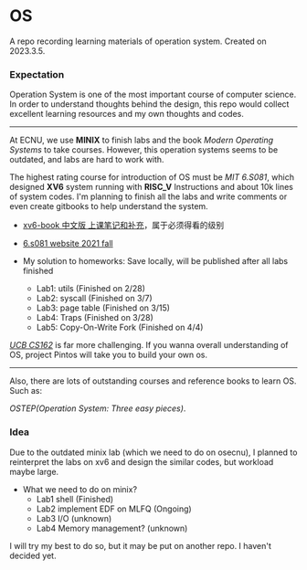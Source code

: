 # OS
A repo recording learning materials of operation system. Created on 2023.3.5.

### Expectation

Operation System is one of the most important course of computer science. In order to understand thoughts behind the design, this repo would collect excellent learning resources and my own thoughts and codes.

---

At ECNU, we use **MINIX** to finish labs and the book *Modern Operating Systems* to take courses. However, this operation systems seems to be outdated, and labs are hard to work with.

The highest rating course for introduction of OS must be *MIT 6.S081*, which designed **XV6** system running with **RISC_V** Instructions and about 10k lines of system codes. I'm planning to finish all the labs and write comments or even create gitbooks to help understand the system.

- [xv6-book 中文版 上课笔记和补充](https://mit-public-courses-cn-translatio.gitbook.io/mit6-s081/)，属于必须得看的级别

- [6.s081 website 2021 fall](https://pdos.csail.mit.edu/6.828/2021/schedule.html)
- My solution to homeworks: Save locally, will be published after all labs finished
  - Lab1: utils (Finished on 2/28)
  - Lab2: syscall (Finished on 3/7)
  - Lab3: page table (Finished on 3/15)
  - Lab4: Traps (Finished on 3/28)
  - Lab5: Copy-On-Write Fork (Finished on 4/4)

[*UCB CS162*](https://cs162.org/) is far more challenging. If you wanna overall understanding of OS, project Pintos will take you to build your own os.

---

Also, there are lots of outstanding courses and reference books to learn OS. Such as:

*OSTEP(Operation System: Three easy pieces)*. 

### Idea

Due to the outdated minix lab (which we need to do on osecnu), I planned to reinterpret the labs on xv6 and design the similar codes, but workload maybe large.

- What we need to do on minix?
  - Lab1 shell (Finished)
  - Lab2 implement EDF on MLFQ (Ongoing)
  - Lab3 I/O (unknown)
  - Lab4 Memory management? (unknown)

I will try my best to do so, but it may be put on another repo. I haven't decided yet.

